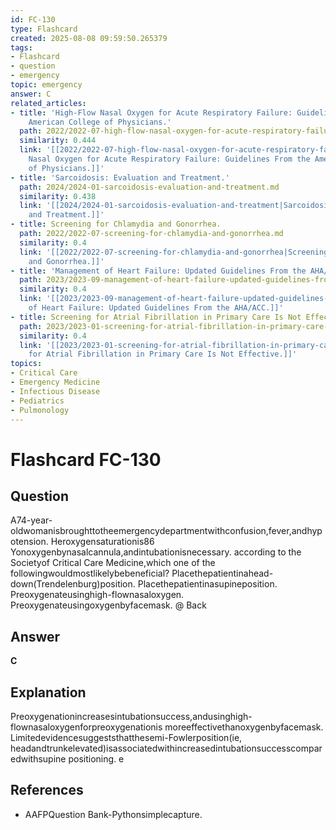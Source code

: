 ```yaml
---
id: FC-130
type: Flashcard
created: 2025-08-08 09:59:50.265379
tags:
- Flashcard
- question
- emergency
topic: emergency
answer: C
related_articles:
- title: 'High-Flow Nasal Oxygen for Acute Respiratory Failure: Guidelines From the
    American College of Physicians.'
  path: 2022/2022-07-high-flow-nasal-oxygen-for-acute-respiratory-failure-guideli.md
  similarity: 0.444
  link: '[[2022/2022-07-high-flow-nasal-oxygen-for-acute-respiratory-failure-guideli|High-Flow
    Nasal Oxygen for Acute Respiratory Failure: Guidelines From the American College
    of Physicians.]]'
- title: 'Sarcoidosis: Evaluation and Treatment.'
  path: 2024/2024-01-sarcoidosis-evaluation-and-treatment.md
  similarity: 0.438
  link: '[[2024/2024-01-sarcoidosis-evaluation-and-treatment|Sarcoidosis: Evaluation
    and Treatment.]]'
- title: Screening for Chlamydia and Gonorrhea.
  path: 2022/2022-07-screening-for-chlamydia-and-gonorrhea.md
  similarity: 0.4
  link: '[[2022/2022-07-screening-for-chlamydia-and-gonorrhea|Screening for Chlamydia
    and Gonorrhea.]]'
- title: 'Management of Heart Failure: Updated Guidelines From the AHA/ACC.'
  path: 2023/2023-09-management-of-heart-failure-updated-guidelines-from-the-aha.md
  similarity: 0.4
  link: '[[2023/2023-09-management-of-heart-failure-updated-guidelines-from-the-aha|Management
    of Heart Failure: Updated Guidelines From the AHA/ACC.]]'
- title: Screening for Atrial Fibrillation in Primary Care Is Not Effective.
  path: 2023/2023-01-screening-for-atrial-fibrillation-in-primary-care-is-not-eff.md
  similarity: 0.4
  link: '[[2023/2023-01-screening-for-atrial-fibrillation-in-primary-care-is-not-eff|Screening
    for Atrial Fibrillation in Primary Care Is Not Effective.]]'
topics:
- Critical Care
- Emergency Medicine
- Infectious Disease
- Pediatrics
- Pulmonology
---
```


# Flashcard FC-130

## Question

A74-year-oldwomanisbroughttotheemergencydepartmentwithconfusion,fever,andhypotension. Heroxygensaturationis86 Yonoxygenbynasalcannula,andintubationisnecessary. according to the Societyof Critical Care Medicine,which one of the followingwouldmostlikelybebeneficial? Placethepatientinahead-down(Trendelenburg)position. Placethepatientinasupineposition. Preoxygenateusinghigh-flownasaloxygen. Preoxygenateusingoxygenbyfacemask. @ Back

## Answer

**C**

## Explanation

Preoxygenationincreasesintubationsuccess,andusinghigh-flownasaloxygenforpreoxygenationis moreeffectivethanoxygenbyfacemask. Limitedevidencesuggeststhatthesemi-Fowlerposition(ie, headandtrunkelevated)isassociatedwithincreasedintubationsuccesscomparedwithsupine positioning. e

## References

- AAFPQuestion Bank-Pythonsimplecapture.

